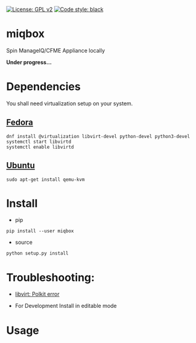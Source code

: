 <a href="https://github.com/digitronik/miqbox/blob/master/LICENSE"><img alt="License: GPL v2" src="https://img.shields.io/badge/License-GPL%20v2-blue.svg"></a>
<a href="https://github.com/ambv/black"><img alt="Code style: black" src="https://img.shields.io/badge/code%20style-black-000000.svg"></a>

# miqbox
Spin ManageIQ/CFME Appliance locally

**Under progress...**


# Dependencies
You shall need virtualization setup on your system.

## [Fedora](https://docs.fedoraproject.org/en-US/quick-docs/getting-started-with-virtualization/)
```shell
dnf install @virtualization libvirt-devel python-devel python3-devel
systemctl start libvirtd
systemctl enable libvirtd
```

## [Ubuntu](https://help.ubuntu.com/community/KVM/Installation)
```shell
sudo apt-get install qemu-kvm
```

# Install
- pip
```shell
pip install --user miqbox
```

- source
```shell
python setup.py install
```

# Troubleshooting:
- [libvirt: Polkit error](https://fedoraproject.org/wiki/QA:Testcase_Virt_ACLs)

- For Development
Install in editable mode


# Usage
